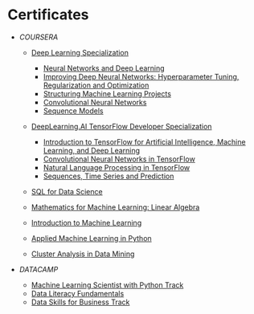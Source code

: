 # Certificates

* *COURSERA*
	* [Deep Learning Specialization](https://www.coursera.org/account/accomplishments/specialization/certificate/NH3EJJU3YKWK)
		* [Neural Networks and Deep Learning](https://www.coursera.org/account/accomplishments/certificate/3WZDEZA64HK9)
		* [Improving Deep Neural Networks: Hyperparameter Tuning, Regularization and Optimization](https://www.coursera.org/account/accomplishments/certificate/Q5KE2TPYT738)
		* [Structuring Machine Learning Projects](https://www.coursera.org/account/accomplishments/certificate/YUASGLWSDX7B)
		* [Convolutional Neural Networks](https://www.coursera.org/account/accomplishments/certificate/9MYT374GY7PR)
		* [Sequence Models](https://www.coursera.org/account/accomplishments/certificate/4YPC8TCP7SU7)
	
	* [DeepLearning.AI TensorFlow Developer Specialization](https://www.coursera.org/account/accomplishments/specialization/certificate/KPNJB4KMVYYY)
		* [Introduction to TensorFlow for Artificial Intelligence, Machine Learning, and Deep Learning](https://www.coursera.org/account/accomplishments/certificate/SQFMWEYG6VKC)
		* [Convolutional Neural Networks in TensorFlow](https://www.coursera.org/account/accomplishments/certificate/K4PDC7KNCZ8B)
		* [Natural Language Processing in TensorFlow](https://www.coursera.org/account/accomplishments/certificate/43FQWLAUMWRL)
		* [Sequences, Time Series and Prediction](https://www.coursera.org/account/accomplishments/certificate/YVBXRNQGFJP9)
	
	* [SQL for Data Science](https://www.coursera.org/account/accomplishments/certificate/5CRTWKAUEPHJ)
	* [Mathematics for Machine Learning: Linear Algebra](https://www.coursera.org/account/accomplishments/certificate/3G6Z2D6HLC6T)
	* [Introduction to Machine Learning](https://www.coursera.org/account/accomplishments/certificate/8Z92STUDEKE9)
	* [Applied Machine Learning in Python](https://www.coursera.org/account/accomplishments/certificate/TTEYUC4FPYGJ)
	* [Cluster Analysis in Data Mining](https://www.coursera.org/account/accomplishments/certificate/GBSHLRM289D7)
	

 * *DATACAMP*
 	* [Machine Learning Scientist with Python Track](https://www.datacamp.com/statement-of-accomplishment/track/e64a1065d3d8df7f70ba0143d6daa40c4c6afcd4)
 	* [Data Literacy Fundamentals](https://www.datacamp.com/statement-of-accomplishment/track/6709e45d9f6ff4e5901bd9071fdda90a19bdfcff)
 	* [Data Skills for Business Track](https://www.datacamp.com/statement-of-accomplishment/track/3105b8664b753dbb465e1926b0fd1a986b4e58c6)
